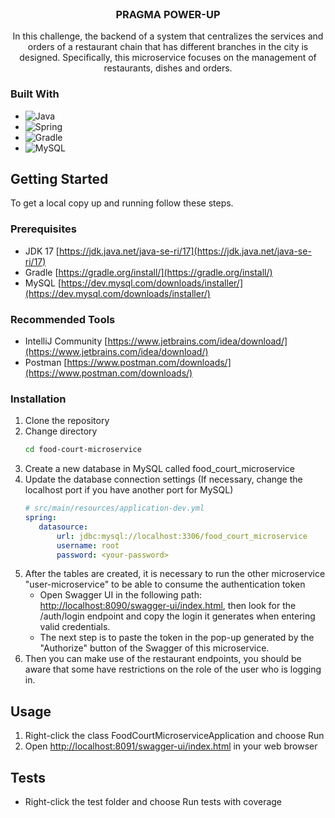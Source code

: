 <br />
<div align="center">
<h3 align="center">PRAGMA POWER-UP</h3>
  <p align="center">
    In this challenge, the backend of a system that centralizes the services and orders of a restaurant chain that has different branches in the city is designed. Specifically, this microservice focuses on the management of restaurants, dishes and orders.
  </p>
</div>

### Built With

* ![Java](https://img.shields.io/badge/java-%23ED8B00.svg?style=for-the-badge&logo=java&logoColor=white)
* ![Spring](https://img.shields.io/badge/Spring-6DB33F?style=for-the-badge&logo=spring&logoColor=white)
* ![Gradle](https://img.shields.io/badge/Gradle-02303A.svg?style=for-the-badge&logo=Gradle&logoColor=white)
* ![MySQL](https://img.shields.io/badge/MySQL-00000F?style=for-the-badge&logo=mysql&logoColor=white)


<!-- GETTING STARTED -->
## Getting Started

To get a local copy up and running follow these steps.

### Prerequisites

* JDK 17 [https://jdk.java.net/java-se-ri/17](https://jdk.java.net/java-se-ri/17)
* Gradle [https://gradle.org/install/](https://gradle.org/install/)
* MySQL [https://dev.mysql.com/downloads/installer/](https://dev.mysql.com/downloads/installer/)

### Recommended Tools
* IntelliJ Community [https://www.jetbrains.com/idea/download/](https://www.jetbrains.com/idea/download/)
* Postman [https://www.postman.com/downloads/](https://www.postman.com/downloads/)

### Installation

1. Clone the repository
2. Change directory
   ```sh
   cd food-court-microservice
   ```
3. Create a new database in MySQL called food_court_microservice
4. Update the database connection settings (If necessary, change the localhost port if you have another port for MySQL)
   ```yml
   # src/main/resources/application-dev.yml
   spring:
      datasource:
          url: jdbc:mysql://localhost:3306/food_court_microservice
          username: root
          password: <your-password>
   ```
5. After the tables are created, it is necessary to run the other microservice "user-microservice" to be able to consume the authentication token
   * Open Swagger UI in the following path: [http://localhost:8090/swagger-ui/index.html](http://localhost:8090/swagger-ui/index.html), then look for the /auth/login endpoint and copy the login it generates when entering valid credentials.
   * The next step is to paste the token in the pop-up generated by the "Authorize" button of the Swagger of this microservice.
6. Then you can make use of the restaurant endpoints, you should be aware that some have restrictions on the role of the user who is logging in.

<!-- USAGE -->
## Usage

1. Right-click the class FoodCourtMicroserviceApplication and choose Run
2. Open [http://localhost:8091/swagger-ui/index.html](http://localhost:8091/swagger-ui/index.html) in your web browser

<!-- ROADMAP -->
## Tests

- Right-click the test folder and choose Run tests with coverage
